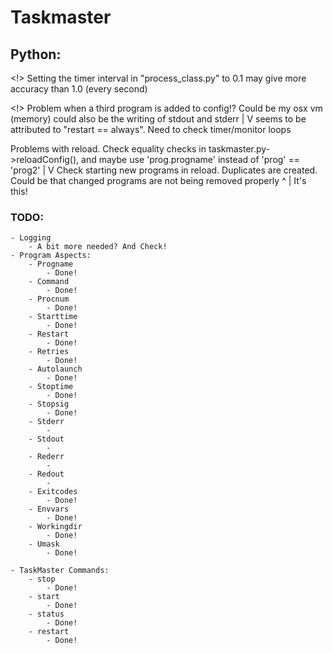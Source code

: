 # Taskmaster

## Python:

<!>
Setting the timer interval in "process_class.py" to 0.1 may give more
	accuracy than 1.0 (every second)

<!>
Problem when a third program is added to config!? Could be my osx vm (memory)
	could also be the writing of stdout and stderr
		|
		V
	seems to be attributed to "restart == always". Need to check
	timer/monitor loops



Problems with reload. Check equality checks in taskmaster.py->reloadConfig(),
	and maybe use 'prog.progname' instead of 'prog' == 'prog2'
		|
		V
	Check starting new programs in reload. Duplicates are created. Could be
		that changed programs are not being removed properly
											^
											|
											It's this!

### TODO:
	- Logging
		- A bit more needed? And Check!
	- Program Aspects:
		- Progname
			- Done!
		- Command
			- Done!
		- Procnum
			- Done!
		- Starttime
			- Done!
		- Restart
			- Done!
		- Retries
			- Done!
		- Autolaunch
			- Done!
		- Stoptime
			- Done!
		- Stopsig
		 	- Done!
		- Stderr
			-
		- Stdout
			-
		- Rederr
			-
		- Redout
			-
		- Exitcodes
			- Done!
		- Envvars
			- Done!
		- Workingdir
			- Done!
		- Umask
			- Done!

	- TaskMaster Commands:
		- stop
			- Done!
		- start
			- Done!
		- status
			- Done!
		- restart
			- Done!
